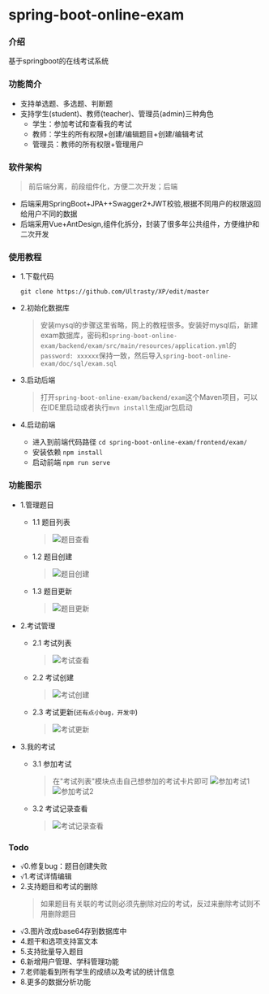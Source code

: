 # spring-boot-online-exam


### 介绍
基于springboot的在线考试系统 

### 功能简介

+ 支持单选题、多选题、判断题
+ 支持学生(student)、教师(teacher)、管理员(admin)三种角色
  + 学生：参加考试和查看我的考试
  + 教师：学生的所有权限+创建/编辑题目+创建/编辑考试
  + 管理员：教师的所有权限+管理用户

### 软件架构

> 前后端分离，前段组件化，方便二次开发；后端

+ 后端采用SpringBoot+JPA++Swagger2+JWT校验,根据不同用户的权限返回给用户不同的数据
+ 后端采用Vue+AntDesign,组件化拆分，封装了很多年公共组件，方便维护和二次开发

### 使用教程

+ 1.下载代码
  ```shell
  git clone https://github.com/Ultrasty/XP/edit/master
  ```
+ 2.初始化数据库
  
  > 安装mysql的步骤这里省略，网上的教程很多。安装好mysql后，新建exam数据库，密码和`spring-boot-online-exam/backend/exam/src/main/resources/application.yml`的`password: xxxxxx`保持一致，然后导入`spring-boot-online-exam/doc/sql/exam.sql`
+ 3.启动后端
  
  > 打开`spring-boot-online-exam/backend/exam`这个Maven项目，可以在IDE里启动或者执行`mvn install`生成jar包启动
+ 4.启动前端
  + 进入到前端代码路径 `cd spring-boot-online-exam/frontend/exam/`
  + 安装依赖 `npm install`
  + 启动前端 `npm run serve`

### 功能图示

+ 1.管理题目
  + 1.1 题目列表
    
    > ![题目查看](doc/images/question_list.png)
  + 1.2 题目创建
    
    > ![题目创建](doc/images/question_create.png)
  + 1.3 题目更新
    
    > ![题目更新](doc/images/question_update.png)
+ 2.考试管理
  + 2.1 考试列表
    
    > ![考试查看](doc/images/exam_list.png)
  + 2.2 考试创建
    
    > ![考试创建](doc/images/exam_create.png)
  + 2.3 考试更新(`还有点小bug，开发中`)
    
    > ![考试更新](doc/images/exam_update.png)
+ 3.我的考试
  + 3.1 参加考试
    > 在"考试列表"模块点击自己想参加的考试卡片即可
    > ![参加考试1](doc/images/exam_join.png)
    > ![参加考试2](doc/images/exam_join2.png)
  + 3.2 考试记录查看
    
    > ![考试记录查看](doc/images/exam_detail.png)


### Todo
+ `√`0.修复bug：题目创建失败
+ `√`1.考试详情编辑
+ 2.支持题目和考试的删除
  > 如果题目有关联的考试则必须先删除对应的考试，反过来删除考试则不用删除题目
+ `√`3.图片改成base64存到数据库中
+ 4.题干和选项支持富文本
+ 5.支持批量导入题目
+ 6.新增用户管理、学科管理功能
+ 7.老师能看到所有学生的成绩以及考试的统计信息
+ 8.更多的数据分析功能
